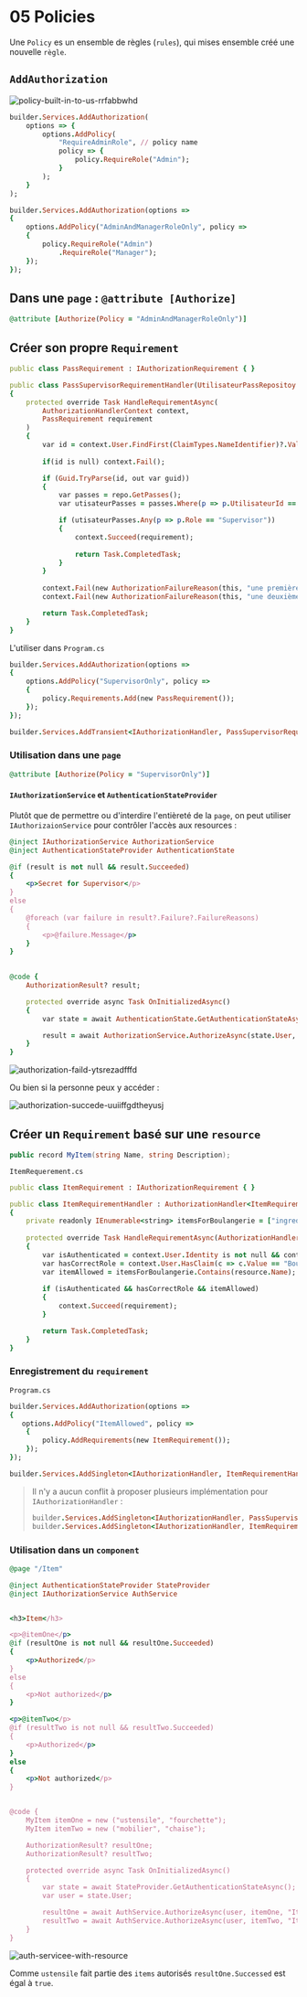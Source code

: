 # 05 Policies

Une `Policy` es un ensemble de règles (`rules`), qui mises ensemble créé une nouvelle `règle`.



## `AddAuthorization`

<img src="assets/policy-built-in-to-us-rrfabbwhd.png" alt="policy-built-in-to-us-rrfabbwhd" />

```ruby
builder.Services.AddAuthorization(
    options => {
		options.AddPolicy(
            "RequireAdminRole", // policy name
            policy => {
            	policy.RequireRole("Admin");
            }
        );
    }
);
```

```ruby
builder.Services.AddAuthorization(options =>
{
    options.AddPolicy("AdminAndManagerRoleOnly", policy =>
    {
        policy.RequireRole("Admin")
            .RequireRole("Manager");
    });
});
```



## Dans une `page` : `@attribute [Authorize]`

```ruby
@attribute [Authorize(Policy = "AdminAndManagerRoleOnly")]
```



## Créer son propre `Requirement`

```ruby
public class PassRequirement : IAuthorizationRequirement { }

public class PassSupervisorRequirementHandler(UtilisateurPassRepositoy repo) : AuthorizationHandler<PassRequirement>
{
    protected override Task HandleRequirementAsync(
        AuthorizationHandlerContext context,
        PassRequirement requirement
    )
    {
        var id = context.User.FindFirst(ClaimTypes.NameIdentifier)?.Value;
        
        if(id is null) context.Fail();

        if (Guid.TryParse(id, out var guid))
        {
            var passes = repo.GetPasses();
            var utisateurPasses = passes.Where(p => p.UtilisateurId == guid);

            if (utisateurPasses.Any(p => p.Role == "Supervisor"))
            {
                context.Succeed(requirement);
                
                return Task.CompletedTask;
            }
        }
        
        context.Fail(new AuthorizationFailureReason(this, "une première raison"));
        context.Fail(new AuthorizationFailureReason(this, "une deuxième raison"));

        return Task.CompletedTask;
    }
}
```

L'utiliser dans `Program.cs`

```ruby
builder.Services.AddAuthorization(options =>
{
    options.AddPolicy("SupervisorOnly", policy =>
    {
        policy.Requirements.Add(new PassRequirement());
    });
});
```

```ruby
builder.Services.AddTransient<IAuthorizationHandler, PassSupervisorRequirementHandler>();
```



### Utilisation dans une `page`

```ruby
@attribute [Authorize(Policy = "SupervisorOnly")]
```



#### `IAuthorizationService`  et  `AuthenticationStateProvider`

Plutôt que de permettre ou d'interdire l'entièreté de la `page`, on peut utiliser `IAuthorizaionService` pour contrôler l'accès aux resources :

```ruby
@inject IAuthorizationService AuthorizationService
@inject AuthenticationStateProvider AuthenticationState

@if (result is not null && result.Succeeded)
{
    <p>Secret for Supervisor</p>
}
else
{
    @foreach (var failure in result?.Failure?.FailureReasons)
    {
        <p>@failure.Message</p>
    }
}
    

@code {
    AuthorizationResult? result;

    protected override async Task OnInitializedAsync()
    {
        var state = await AuthenticationState.GetAuthenticationStateAsync();

        result = await AuthorizationService.AuthorizeAsync(state.User, "SupervisorOnly");   
    }
}
```

<img src="assets/authorization-faild-ytsrezadfffd.png" alt="authorization-faild-ytsrezadfffd" />

Ou bien si la personne peux y accéder :

<img src="assets/authorization-succede-uuiiffgdtheyusj.png" alt="authorization-succede-uuiiffgdtheyusj" />



## Créer un `Requirement` basé sur une `resource`

```cs
public record MyItem(string Name, string Description);
```

`ItemRequerement.cs`

```ruby
public class ItemRequirement : IAuthorizationRequirement { }

public class ItemRequirementHandler : AuthorizationHandler<ItemRequirement, MyItem>
{
    private readonly IEnumerable<string> itemsForBoulangerie = ["ingredient", "ustensile", "cuisson"];
    
    protected override Task HandleRequirementAsync(AuthorizationHandlerContext context, ItemRequirement requirement, MyItem resource)
    {
        var isAuthenticated = context.User.Identity is not null && context.User.Identity.IsAuthenticated;
        var hasCorrectRole = context.User.HasClaim(c => c.Value == "Boulanger");
        var itemAllowed = itemsForBoulangerie.Contains(resource.Name);
        
        if (isAuthenticated && hasCorrectRole && itemAllowed)
        {
            context.Succeed(requirement);
        }

        return Task.CompletedTask;
    }
}
```



### Enregistrement du `requirement`

`Program.cs`

```ruby
builder.Services.AddAuthorization(options =>
{
   options.AddPolicy("ItemAllowed", policy =>
    {
        policy.AddRequirements(new ItemRequirement());
    });
});

builder.Services.AddSingleton<IAuthorizationHandler, ItemRequirementHandler>();
```

>Il n'y a aucun conflit à proposer plusieurs implémentation pour `IAuthorizationHandler` :
>
>```ruby
>builder.Services.AddSingleton<IAuthorizationHandler, PassSupervisorRequirementHandler>();
>builder.Services.AddSingleton<IAuthorizationHandler, ItemRequirementHandler>();
>```
>
>



### Utilisation dans un `component`

```ruby
@page "/Item"

@inject AuthenticationStateProvider StateProvider
@inject IAuthorizationService AuthService


<h3>Item</h3>

<p>@itemOne</p>
@if (resultOne is not null && resultOne.Succeeded)
{
    <p>Authorized</p>
}
else
{
    <p>Not authorized</p>
}

<p>@itemTwo</p>
@if (resultTwo is not null && resultTwo.Succeeded)
{
    <p>Authorized</p>
}
else
{
    <p>Not authorized</p>
}


@code {
    MyItem itemOne = new ("ustensile", "fourchette");
    MyItem itemTwo = new ("mobilier", "chaise");

    AuthorizationResult? resultOne;
    AuthorizationResult? resultTwo;

    protected override async Task OnInitializedAsync()
    {
        var state = await StateProvider.GetAuthenticationStateAsync();
        var user = state.User;

        resultOne = await AuthService.AuthorizeAsync(user, itemOne, "ItemAllowed");
        resultTwo = await AuthService.AuthorizeAsync(user, itemTwo, "ItemAllowed");
    }
}
```

<img src="assets/auth-servicee-with-resource.png" alt="auth-servicee-with-resource" />

Comme `ustensile` fait partie des `items` autorisés `resultOne.Successed` est égal à `true`.
